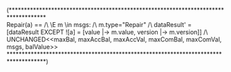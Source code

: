 
(************************************************************************************                                                     
Repair(a) == /\ \E m \in msgs: /\ m.type="Repair"
                               /\ dataResult' = [dataResult EXCEPT ![a] =
                                                   [value |-> m.value, 
                                                   version |-> m.version]]
             /\ UNCHANGED<<maxBal, maxAccBal, maxAccVal, maxComBal, maxComVal, 
                           msgs, balValue>>
************************************************************************************)

